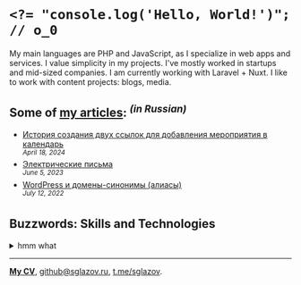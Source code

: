 # `<?= "console.log('Hello, World!')"; // o_0`
My main languages are PHP and JavaScript, as I specialize in web apps and services. I value simplicity in my projects. I've mostly worked in startups and mid-sized companies. I am currently working with Laravel + Nuxt. I like to work with content projects: blogs, media.

## Some of [my articles](https://sglazov.ru/notes/): <sup>_(in Russian)_</sup>

* [История создания двух ссылок для добавления мероприятия в календарь](https://sglazov.ru/notes/add-to-calendar/) <br />
<sup>_April 18, 2024_</sup>
* [Электрические письма](https://sglazov.ru/notes/emails/) <br />
<sup>_June 5, 2023_</sup>
* [WordPress и домены-синонимы (алиасы)](https://sglazov.ru/notes/wordpress-domains/) <br />
<sup>_July 12, 2022_</sup>


## Buzzwords: Skills and Technologies
<details>
  <summary>hmm what</summary>

  Shop-Script, HTTPie, Reg.ru, React, CloudPayments API, webpack, Deployer.php, phpMyAdmin, SCSS, Flarum, Vue, ispmanager, Nuxt, PostCSS, Pug (Jade), Blade, styled-components, Git, Less, Sketch, PHP, jQuery, JavaScript, MySQL, Eleventy (11ty), Docker, Grunt, Tinkoff API, Stylus, Nginx, Cypress, Vite, Shell, SEO, GitHub, Markdown, БЭМ, Zeplin, Gulp, Photoshop, TimeWeb, HTML, Laravel, Figma, GitHub Actions, Composer, Accessibility (a11y), WordPress, CSS, SVG, Nunjucks, Tailwind, GitLab, Bitbucket, Bootstrap, MAMP, Eloquent ORM, Livewire, Laravel Nova, Makefile, Apache.
</details>

----
[**My CV**](https://sglazov.ru/cv/), [github@sglazov.ru](mailto:github@sglazov.ru), [t.me/sglazov](https://t.me/sglazov).
